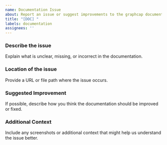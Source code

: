 ```yaml
---
name: Documentation Issue
about: Report an issue or suggest improvements to the graphcap documentation
title: "[DOC] "
labels: documentation
assignees: ''
---
```


### Describe the issue
Explain what is unclear, missing, or incorrect in the documentation.

### Location of the issue
Provide a URL or file path where the issue occurs.

### Suggested Improvement
If possible, describe how you think the documentation should be improved or fixed.

### Additional Context
Include any screenshots or additional context that might help us understand the issue better.
